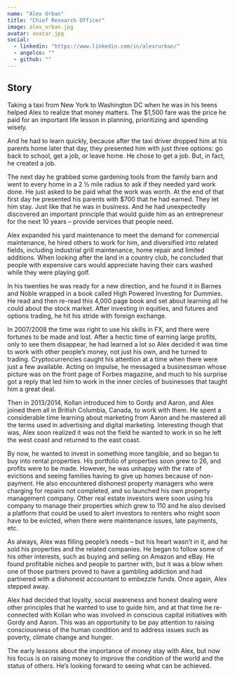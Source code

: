 ```yaml
---
name: "Alex Urban"
title: "Chief Research Officer"
image: alex_urban.jpg
avatar: avatar.jpg
social:
  - linkedin: "https://www.linkedin.com/in/alexrurban/"
  - angelco: ""
  - github: ""
---
```


## Story

Taking a taxi from New York to Washington DC when he was in his teens helped Alex to realize that money matters. The \$1,500 fare was the price he paid for an important life lesson in planning, prioritizing and spending wisely.

And he had to learn quickly, because after the taxi driver dropped him at his parents home later that day, they presented him with just three options: go back to school, get a job, or leave home. He chose to get a job. But, in fact, he created a job.

The next day he grabbed some gardening tools from the family barn and went to every home in a 2 ½ mile radius to ask if they needed yard work done. He just asked to be paid what the work was worth. At the end of that first day he presented his parents with \$700 that he had earned. They let him stay.
Just like that he was in business. And he had unexpectedly discovered an important principle that would guide him as an entrepreneur for the next 10 years – provide services that people need.

Alex expanded his yard maintenance to meet the demand for commercial maintenance, he hired others to work for him, and diversified into related fields, including industrial grill maintenance, home repair and limited additions. When looking after the land in a country club, he concluded that people with expensive cars would appreciate having their cars washed while they were playing golf.

In his twenties he was ready for a new direction, and he found it in Barnes and Noble wrapped in a book called High Powered Investing for Dummies. He read and then re-read this 4,000 page book and set about learning all he could about the stock market. After investing in equities, and futures and options trading, he hit his stride with foreign exchange.

In 2007/2008 the time was right to use his skills in FX, and there were fortunes to be made and lost. After a hectic time of earning large profits, only to see them disappear, he had learned a lot so Alex decided it was time to work with other people’s money, not just his own, and he turned to trading. Cryptocurrencies caught his attention at a time when there were just a few available. Acting on impulse, he messaged a businessman whose picture was on the front page of Forbes magazine, and much to his surprise got a reply that led him to work in the inner circles of businesses that taught him a great deal.

Then in 2013/2014, Kollan introduced him to Gordy and Aaron, and Alex joined them all in British Columbia, Canada, to work with them. He spent a considerable time learning about marketing from Aaron and he mastered all the terms used in advertising and digital marketing. Interesting though that was, Alex soon realized it was not the field he wanted to work in so he left the west coast and returned to the east coast.

By now, he wanted to invest in something more tangible, and so began to buy into rental properties. His portfolio of properties soon grew to 26, and profits were to be made. However, he was unhappy with the rate of evictions and seeing families having to give up homes because of non-payment. He also encountered dishonest property managers who were charging for repairs not completed, and so launched his own property management company. Other real estate investors were soon using his company to manage their properties which grew to 110 and he also devised a platform that could be used to alert investors to renters who might soon have to be evicted, when there were maintenance issues, late payments, etc.

As always, Alex was filling people’s needs – but his heart wasn’t in it, and he sold his properties and the related companies. He began to follow some of his other interests, such as buying and selling on Amazon and eBay. He found profitable niches and people to partner with, but it was a blow when one of those partners proved to have a gambling addiction and had partnered with a dishonest accountant to embezzle funds. Once again, Alex stepped away.

Alex had decided that loyalty, social awareness and honest dealing were other principles that he wanted to use to guide him, and at that time he re-connected with Kollan who was involved in conscious capital initiatives with Gordy and Aaron. This was an opportunity to be pay attention to raising consciousness of the human condition and to address issues such as poverty, climate change and hunger.

The early lessons about the importance of money stay with Alex, but now his focus is on raising money to improve the condition of the world and the status of others. He’s looking forward to seeing what can be achieved.
